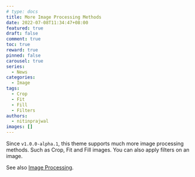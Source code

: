 ```yaml
---
# type: docs
title: More Image Processing Methods
date: 2022-07-08T11:34:47+08:00
featured: true
draft: false
comment: true
toc: true
reward: true
pinned: false
carousel: true
series:
  - News
categories:
  - Image
tags:
  - Crop
  - Fit
  - Fill
  - Filters
authors:
  - nitinprajwal
images: []
---
```


Since `v1.0.0-alpha.1`, this theme supports much more image processing methods. Such as Crop, Fit and Fill images. You can also apply filters on an image.

<!--more-->

See also [Image Processing](/docs/image-processing/).
